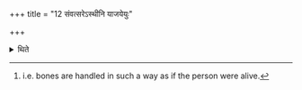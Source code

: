 +++
title = "12 संवत्सरेऽस्थीनि याजयेयुः"

+++

<details><summary>थिते</summary>

12. After one year they should perform a sacrifice for the bones in the jar.[^1]  

[^1]: i.e. bones are handled in such a way as if the person were alive.  
</details>
